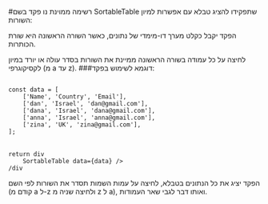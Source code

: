 #רשימה ממוינת
נו פקד בשם SortableTable שתפקידו להציג טבלא עם אפשרות למיון השורות:

הפקד יקבל כקלט מערך דו-מימדי של נתונים, כאשר השורה הראשונה היא שורת הכותרות.

לחיצה על כל עמודה בשורה הראשונה ממיינת את השורות בסדר עולה או יורד במיון לקסיקוגרפי (מ a עד z).
###דוגמא לשימוש בפקד:
   
<code>
const data = [
    ['Name', 'Country', 'Email'],
    ['dan', 'Israel', 'dan@gmail.com'],
    ['dana', 'Israel', 'dana@gmail.com'],
    ['anna', 'Israel', 'anna@gmail.com'],
    ['zina', 'UK', 'zina@gmail.com'],
];
</code>
<br>
<code>
return div
    SortableTable data={data} />
/div
</code>

<p>הפקד יציג את כל הנתונים בטבלא, לחיצה על עמות השמות תסדר את השורות לפי השם (קודם מ a ל-z ולחיצה שניה מ z ל a), ואותו דבר לגבי שאר העמודות.
   
</p>